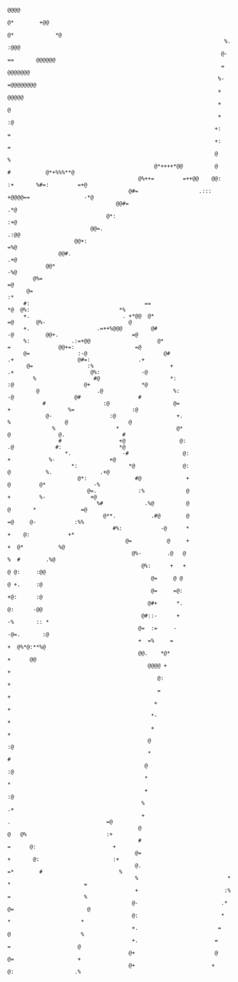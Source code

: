                                                                                                                                                              
                                                                                                                                                             
                                                                                                                                                             
                                                                                                                                                             
                                                                                                                                                             
                                                                               @@@@                                                                          
                                                                           @*        +@@                                                                     
                                                                         @*             *@                                                                   
                                                                        %.              :@@@                                                                 
                                                                       @-      ==       @@@@@@                                                               
                                                                       =                @@@@@@@                                                              
                                                                      %-               =@@@@@@@@                                                             
                                                                      +                 @@@@@                                                                
                                                                      +                 @                                                                    
                                                                      +                :@                                                                    
                                                                     +:                =                                                                     
                                                                     +:                =                                                                     
                                                                     @                 %                                                                     
                                                  @*++++*@@          @                 #           @*+%%%**@                                                 
                                             @%++=         =++@@    @@:               :+       %#=:         =+@                                              
                                          @#=                   .:::                   +@@@@==                 -*@                                           
                                      @@#=                                                                        .*@                                        
                                   @*:                                                                               :+@                                     
                              @@=.                                                                                      .:@@                                 
                         @@+:                                                                                                =%@                             
                    @@#.                                                                                                        .+@                          
                @@*                                                                                                                 -%@                      
            @%=                                                                                                                         =@                   
          @=                                                                                                                               :*                
         #:                                    ==                                                          *@  @%:                            *%             
         +.                             . +*@@  @*                                                        =@       @%-                          @            
         +.                     .=++%@@@         @#                                                       -@          @@+.                       =@          
         %:             .:=+@@                     @*                                                     =               @@+=:                   =@         
         @=               :-@                        @#                                                  .+                    @#=:               .+         
          @=                 :%                        +                                                 .+                        @%:             -@        
            %                  #@                      *:                                                :@                      @+                *@        
             @                  .@                      %:                                               -@                   @#                  #          
               #                  :@                    @=                                               +                  %=                  :@           
                @-                  :@                   +.                                              %                 @                   @             
                  %                   *                  @*                                              @               @.                  #               
                    #                  +@                 @:                                            .@             #:                  *@                
                      *.                -#                 @:                                           +            %-                 +@                   
                        *:                *@               @:                                           @           %.               .+@                     
                          @*:               #@              +                                           @         @*               -%                        
                             @=.             :%             @                                          +         %-              +@                          
                                %#             .%@          @                                           @       *              =@                            
                                  @**.           .#@        @                                          =@     @-            :%%                              
                                     #%:            -@      *                                          +    @:            +*                                 
                                         @=           @     +                                          +  @*           %@                                    
                                           @%-        .@   @                                           %  #        .%@                                       
                                              @%:      +   +                                           @ @:     :@@                                          
                                                 @=     @ @                                            @ +.     :@                                           
                                                 @=     =@:                                            +@:      :@                                           
                                                @#+      *.                                             @:      -@@                                          
                                              @#::-      +                                             -%       :: *                                         
                                             @=  :=     -                                              -@=.       :@                                         
                                             +  =%     =                                               +  @%*@:**%@                                          
                                             @@.    *@*                                                +      @@                                             
                                                @@@@ +                                                 +                                                     
                                                   @:                                                  +                                                     
                                                   =                                                   +                                                     
                                                  +                                                    +                                                     
                                                 *-                                                    +                                                     
                                                 +                                                     +                                                     
                                                @                                                      :@                                                    
                                                *                                                       #                                                    
                                               @                                                        :@                                                   
                                               *                                                         *                                                   
                                               +                                                         :@                                                  
                                              %                                                          .+                                                  
                                              +                            .                              =@                                                 
                                             @                             @   @%                         :+                                                 
                                             #                            =      @:                        +                                                 
                                            @=                            +       @:                       :+                                                
                                            @.                           =*        #                        %                                                
                                            %                            *          *                       =                                                
                                            +                           :%           =                       %                                               
                                           @-                          .*            @=                       @                                              
                                           @:                          *               *                      *                                              
                                           +.                         =                 @                      %                                             
                                           +.                        =                    =                     @                                            
                                          @+                         @                    @=                    +                                            
                                          @+                        +                      @:                   .%                                           
                                                                                                                                                             
                                                                                                                                                             
                                                                                                                                                             
